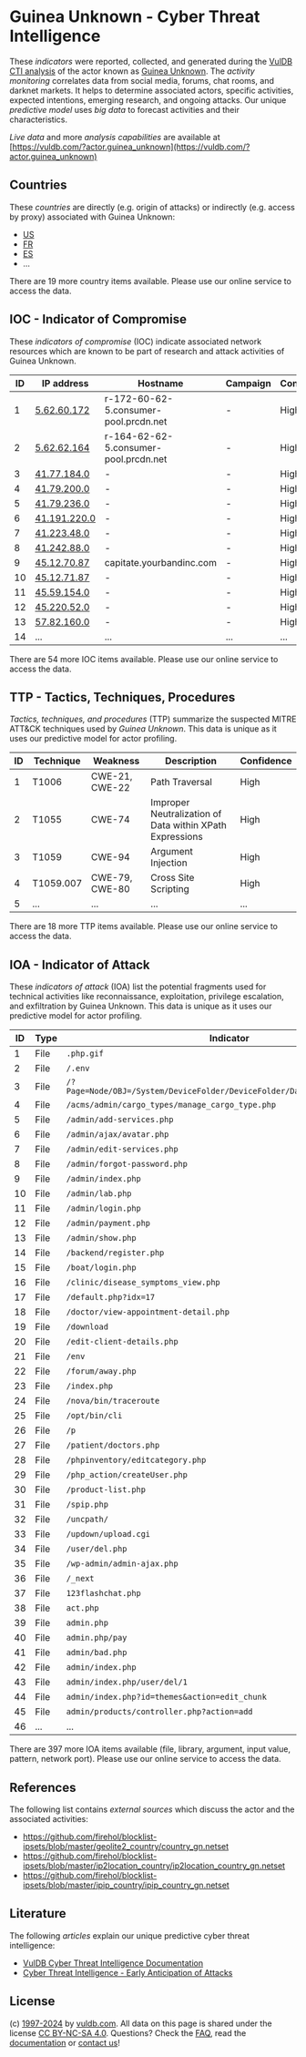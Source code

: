 # Guinea Unknown - Cyber Threat Intelligence

These _indicators_ were reported, collected, and generated during the [VulDB CTI analysis](https://vuldb.com/?kb.cti) of the actor known as [Guinea Unknown](https://vuldb.com/?actor.guinea_unknown). The _activity monitoring_ correlates data from social media, forums, chat rooms, and darknet markets. It helps to determine associated actors, specific activities, expected intentions, emerging research, and ongoing attacks. Our unique _predictive model_ uses _big data_ to forecast activities and their characteristics.

_Live data_ and more _analysis capabilities_ are available at [https://vuldb.com/?actor.guinea_unknown](https://vuldb.com/?actor.guinea_unknown)

## Countries

These _countries_ are directly (e.g. origin of attacks) or indirectly (e.g. access by proxy) associated with Guinea Unknown:

* [US](https://vuldb.com/?country.us)
* [FR](https://vuldb.com/?country.fr)
* [ES](https://vuldb.com/?country.es)
* ...

There are 19 more country items available. Please use our online service to access the data.

## IOC - Indicator of Compromise

These _indicators of compromise_ (IOC) indicate associated network resources which are known to be part of research and attack activities of Guinea Unknown.

ID | IP address | Hostname | Campaign | Confidence
-- | ---------- | -------- | -------- | ----------
1 | [5.62.60.172](https://vuldb.com/?ip.5.62.60.172) | r-172-60-62-5.consumer-pool.prcdn.net | - | High
2 | [5.62.62.164](https://vuldb.com/?ip.5.62.62.164) | r-164-62-62-5.consumer-pool.prcdn.net | - | High
3 | [41.77.184.0](https://vuldb.com/?ip.41.77.184.0) | - | - | High
4 | [41.79.200.0](https://vuldb.com/?ip.41.79.200.0) | - | - | High
5 | [41.79.236.0](https://vuldb.com/?ip.41.79.236.0) | - | - | High
6 | [41.191.220.0](https://vuldb.com/?ip.41.191.220.0) | - | - | High
7 | [41.223.48.0](https://vuldb.com/?ip.41.223.48.0) | - | - | High
8 | [41.242.88.0](https://vuldb.com/?ip.41.242.88.0) | - | - | High
9 | [45.12.70.87](https://vuldb.com/?ip.45.12.70.87) | capitate.yourbandinc.com | - | High
10 | [45.12.71.87](https://vuldb.com/?ip.45.12.71.87) | - | - | High
11 | [45.59.154.0](https://vuldb.com/?ip.45.59.154.0) | - | - | High
12 | [45.220.52.0](https://vuldb.com/?ip.45.220.52.0) | - | - | High
13 | [57.82.160.0](https://vuldb.com/?ip.57.82.160.0) | - | - | High
14 | ... | ... | ... | ...

There are 54 more IOC items available. Please use our online service to access the data.

## TTP - Tactics, Techniques, Procedures

_Tactics, techniques, and procedures_ (TTP) summarize the suspected MITRE ATT&CK techniques used by _Guinea Unknown_. This data is unique as it uses our predictive model for actor profiling.

ID | Technique | Weakness | Description | Confidence
-- | --------- | -------- | ----------- | ----------
1 | T1006 | CWE-21, CWE-22 | Path Traversal | High
2 | T1055 | CWE-74 | Improper Neutralization of Data within XPath Expressions | High
3 | T1059 | CWE-94 | Argument Injection | High
4 | T1059.007 | CWE-79, CWE-80 | Cross Site Scripting | High
5 | ... | ... | ... | ...

There are 18 more TTP items available. Please use our online service to access the data.

## IOA - Indicator of Attack

These _indicators of attack_ (IOA) list the potential fragments used for technical activities like reconnaissance, exploitation, privilege escalation, and exfiltration by Guinea Unknown. This data is unique as it uses our predictive model for actor profiling.

ID | Type | Indicator | Confidence
-- | ---- | --------- | ----------
1 | File | `.php.gif` | Medium
2 | File | `/.env` | Low
3 | File | `/?Page=Node/OBJ=/System/DeviceFolder/DeviceFolder/DateTime/Action=Submit` | High
4 | File | `/acms/admin/cargo_types/manage_cargo_type.php` | High
5 | File | `/admin/add-services.php` | High
6 | File | `/admin/ajax/avatar.php` | High
7 | File | `/admin/edit-services.php` | High
8 | File | `/admin/forgot-password.php` | High
9 | File | `/admin/index.php` | High
10 | File | `/admin/lab.php` | High
11 | File | `/admin/login.php` | High
12 | File | `/admin/payment.php` | High
13 | File | `/admin/show.php` | High
14 | File | `/backend/register.php` | High
15 | File | `/boat/login.php` | High
16 | File | `/clinic/disease_symptoms_view.php` | High
17 | File | `/default.php?idx=17` | High
18 | File | `/doctor/view-appointment-detail.php` | High
19 | File | `/download` | Medium
20 | File | `/edit-client-details.php` | High
21 | File | `/env` | Low
22 | File | `/forum/away.php` | High
23 | File | `/index.php` | Medium
24 | File | `/nova/bin/traceroute` | High
25 | File | `/opt/bin/cli` | Medium
26 | File | `/p` | Low
27 | File | `/patient/doctors.php` | High
28 | File | `/phpinventory/editcategory.php` | High
29 | File | `/php_action/createUser.php` | High
30 | File | `/product-list.php` | High
31 | File | `/spip.php` | Medium
32 | File | `/uncpath/` | Medium
33 | File | `/updown/upload.cgi` | High
34 | File | `/user/del.php` | High
35 | File | `/wp-admin/admin-ajax.php` | High
36 | File | `/_next` | Low
37 | File | `123flashchat.php` | High
38 | File | `act.php` | Low
39 | File | `admin.php` | Medium
40 | File | `admin.php/pay` | High
41 | File | `admin/bad.php` | High
42 | File | `admin/index.php` | High
43 | File | `admin/index.php/user/del/1` | High
44 | File | `admin/index.php?id=themes&action=edit_chunk` | High
45 | File | `admin/products/controller.php?action=add` | High
46 | ... | ... | ...

There are 397 more IOA items available (file, library, argument, input value, pattern, network port). Please use our online service to access the data.

## References

The following list contains _external sources_ which discuss the actor and the associated activities:

* https://github.com/firehol/blocklist-ipsets/blob/master/geolite2_country/country_gn.netset
* https://github.com/firehol/blocklist-ipsets/blob/master/ip2location_country/ip2location_country_gn.netset
* https://github.com/firehol/blocklist-ipsets/blob/master/ipip_country/ipip_country_gn.netset

## Literature

The following _articles_ explain our unique predictive cyber threat intelligence:

* [VulDB Cyber Threat Intelligence Documentation](https://vuldb.com/?kb.cti)
* [Cyber Threat Intelligence - Early Anticipation of Attacks](https://www.scip.ch/en/?labs.20201022)

## License

(c) [1997-2024](https://vuldb.com/?kb.changelog) by [vuldb.com](https://vuldb.com/?kb.about). All data on this page is shared under the license [CC BY-NC-SA 4.0](https://creativecommons.org/licenses/by-nc-sa/4.0/). Questions? Check the [FAQ](https://vuldb.com/?kb.faq), read the [documentation](https://vuldb.com/?kb) or [contact us](https://vuldb.com/?contact)!
